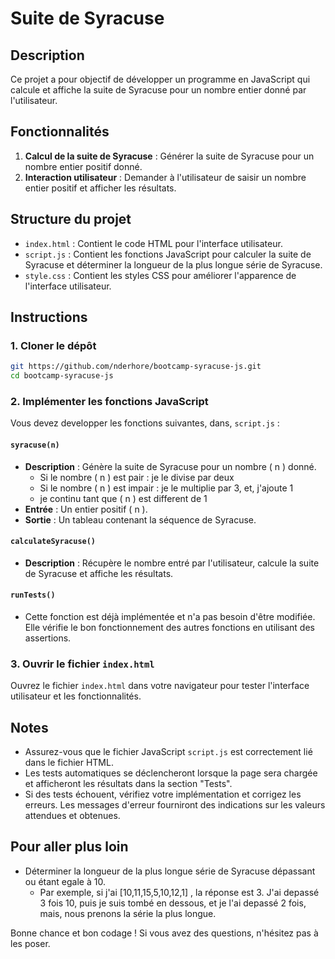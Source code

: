 # Suite de Syracuse

## Description

Ce projet a pour objectif de développer un programme en JavaScript qui calcule et affiche la suite de Syracuse pour un nombre entier donné par l'utilisateur. 

## Fonctionnalités

1. **Calcul de la suite de Syracuse** : Générer la suite de Syracuse pour un nombre entier positif donné.
3. **Interaction utilisateur** : Demander à l'utilisateur de saisir un nombre entier positif et afficher les résultats.

## Structure du projet

- `index.html` : Contient le code HTML pour l'interface utilisateur.
- `script.js` : Contient les fonctions JavaScript pour calculer la suite de Syracuse et déterminer la longueur de la plus longue série de Syracuse.
- `style.css` : Contient les styles CSS pour améliorer l'apparence de l'interface utilisateur.

## Instructions

### 1. Cloner le dépôt

```bash
git https://github.com/nderhore/bootcamp-syracuse-js.git
cd bootcamp-syracuse-js
```

### 2. Implémenter les fonctions JavaScript

Vous devez developper les fonctions suivantes, dans, `script.js` :

#### `syracuse(n)`

- **Description** : Génère la suite de Syracuse pour un nombre \( n \) donné.
  - Si le nombre \( n \) est pair : je le divise par deux
  - Si le nombre \( n \) est impair : je le multiplie par 3, et, j'ajoute 1
  - je continu tant que \( n \) est different de 1
- **Entrée** : Un entier positif \( n \).
- **Sortie** : Un tableau contenant la séquence de Syracuse.

#### `calculateSyracuse()`

- **Description** : Récupère le nombre entré par l'utilisateur, calcule la suite de Syracuse et affiche les résultats.

#### `runTests()`

- Cette fonction est déjà implémentée et n'a pas besoin d'être modifiée. Elle vérifie le bon fonctionnement des autres fonctions en utilisant des assertions.

### 3. Ouvrir le fichier `index.html`

Ouvrez le fichier `index.html` dans votre navigateur pour tester l'interface utilisateur et les fonctionnalités.


## Notes

- Assurez-vous que le fichier JavaScript `script.js` est correctement lié dans le fichier HTML.
- Les tests automatiques se déclencheront lorsque la page sera chargée et afficheront les résultats dans la section "Tests".
- Si des tests échouent, vérifiez votre implémentation et corrigez les erreurs. Les messages d'erreur fourniront des indications sur les valeurs attendues et obtenues.

## Pour aller plus loin

- Déterminer la longueur de la plus longue série de Syracuse dépassant ou étant egale à 10.
  - Par exemple, si j'ai [10,11,15,5,10,12,1] , la réponse est 3. J'ai depassé 3 fois 10, puis je suis tombé en dessous, et je l'ai depassé 2 fois, mais, nous prenons la série la plus longue.


Bonne chance et bon codage ! Si vous avez des questions, n'hésitez pas à les poser.
